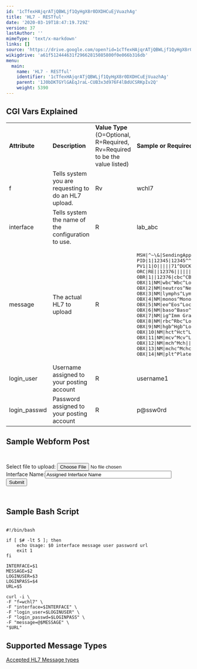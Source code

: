 ```yaml
---
id: '1cTfexHAjqrATjQBWLjf1QyHgX8r0DXDHCuEjVuazhAg'
title: 'HL7 - RESTful'
date: '2020-03-19T18:47:19.729Z'
version: 37
lastAuthor: ''
mimeType: 'text/x-markdown'
links: []
source: 'https://drive.google.com/open?id=1cTfexHAjqrATjQBWLjf1QyHgX8r0DXDHCuEjVuazhAg'
wikigdrive: 'a61f512444631f29662815085800f0e066b316db'
menu:
  main:
    name: 'HL7 - RESTful'
    identifier: '1cTfexHAjqrATjQBWLjf1QyHgX8r0DXDHCuEjVuazhAg'
    parent: '1J0bDKTGYlGAEqJraL-CUB3x3d976F4lBdUCSRKpIv2Q'
    weight: 5390
---
```

## CGI Vars Explained  


<table>
<tr>
<td><strong>Attribute</strong></td>
<td><strong>Description</strong></td>
<td><strong>Value Type </strong>(O=Optional, R=Required, Rv=Required to be the value listed)</td>
<td><strong>Sample or Required Values</strong></td>
</tr>
<tr>
<td>f</td>
<td>Tells system you are requesting to do an HL7 upload.</td>
<td>Rv</td>
<td>wchl7</td>
</tr>
<tr>
<td>interface</td>
<td>Tells system the name of the configuration to use.</td>
<td>R</td>
<td>lab_abc</td>
</tr>
<tr>
<td>message</td>
<td>The actual HL7 to upload</td>
<td>R</td>
<td><pre>MSH|^~\&|SendingApp|SendingFac|ReceivingApp|ReceivingFac|20120411070545||ORU^R01|59689|P|2.3
PID|1|12345|12345^^^MIE&1.2.840.114398.1.100&ISO^MR||MOUSE^MINNIE^S||19240101|F|||123 MOUSEHOLE LN^^FORT WAYNE^IN^46808|||||||||||||||||||
PV1|1|O|||||71^DUCK^DONALD||||||||||||12376|||||||||||||||||||||||||20120410160227||||||
ORC|RE||12376|||||||100^DUCK^DASIY||71^DUCK^DONALD|^^^||20120411070545|||||
OBR|1||12376|cbc^CBC|R||20120410160227|||22^GOOF^GOOFY|||Fasting: No|201204101625||71^DUCK^DONALD||||||201204101630|||F||^^^^^R|||||||||||||||||85025|
OBX|1|NM|wbc^Wbc^Local^6690-2^Wbc^LN||7.0|/nl|3.8-11.0||||F|||20120410160227|lab|12^XYZ LAB|
OBX|2|NM|neutros^Neutros^Local^770-8^Neutros^LN||68|%|40-82||||F|||20120410160227|lab|12^XYZ LAB|
OBX|3|NM|lymphs^Lymphs^Local^736-9^Lymphs^LN||20|%|11-47||||F|||20120410160227|lab|12^XYZ LAB|
OBX|4|NM|monos^Monos^Local^5905-5^Monos^LN||16|%|4-15|H|||F|||20120410160227|lab|12^XYZ LAB|
OBX|5|NM|eo^Eos^Local^713-8^Eos^LN||3|%|0-8||||F|||20120410160227|lab|12^XYZ LAB|
OBX|6|NM|baso^Baso^Local^706-2^Baso^LN||0|%|0-1||||F|||20120410160227|lab|12^XYZ LAB|
OBX|7|NM|ig^Imm Gran^Local^38518-7^Imm Gran^LN||0|%|0-2||||F|||20120410160227|lab|12^XYZ LAB|
OBX|8|NM|rbc^Rbc^Local^789-8^Rbc^LN||4.02|/pl|4.07-4.92|L|||F|||20120410160227|lab|12^XYZ LAB|
OBX|9|NM|hgb^Hgb^Local^718-7^Hgb^LN||13.7|g/dl|12.0-14.1||||F|||20120410160227|lab|12^XYZ LAB|
OBX|10|NM|hct^Hct^Local^4544-3^Hct^LN||40|%|34-43||||F|||20120410160227|lab|12^XYZ LAB|
OBX|11|NM|mcv^Mcv^Local^787-2^Mcv^LN||80|fl|77-98||||F|||20120410160227|lab|12^XYZ LAB|
OBX|12|NM|mch^Mch||30|pg|27-35||||F|||20120410160227|lab|12^XYZ LAB|
OBX|13|NM|mchc^Mchc||32|g/dl|32-35||||F|||20120410160227|lab|12^XYZ LAB|
OBX|14|NM|plt^Platelets||221|/nl|140-400||||F|||20120410160227|lab|12^XYZ LAB|</pre></td>
</tr>
<tr>
<td>login_user</td>
<td>Username assigned to your posting account</td>
<td>R</td>
<td>username1</td>
</tr>
<tr>
<td>login_passwd</td>
<td>Password assigned to your posting account</td>
<td>R</td>
<td>p@ssw0rd</td>
</tr>

</table>
  
## **Sample Webform Post**  


```
  

```
<FORM METHOD="POST" ACTION="POSTING-URL"  enctype="multipart/form-data">  
    Select file to upload: <input type="file" name="message" value="message" size="45" id="file"><BR>  
    Interface Name:<input size="40" type="text" name="interface" id="interface" value="Assigned Interface Name"><BR>  
    <input type='hidden' name='f' value='wchl7'>  
    <input type='hidden' name='login_user' value='username'>  
    <input type='hidden' name='login_passwd' value='password'>  
    <input type='submit' value='Submit'>  
</FORM>

```
  

```
  
## **Sample Bash Script**  


```
  
#!/bin/bash  
  
if [ $# -lt 5 ]; then  
	echo Usage: $0 interface message user password url  
	exit 1  
fi  
  
INTERFACE=$1  
MESSAGE=$2  
LOGINUSER=$3  
LOGINPASS=$4  
URL=$5  
  
curl -i \  
-F "f=wchl7" \  
-F "interface=$INTERFACE" \  
-F "login_user=$LOGINUSER" \  
-F "login_passwd=$LOGINPASS" \  
-F "message=@$MESSAGE" \  
"$URL"  

```
  
## **Supported Message Types**  
  
[Accepted HL7 Message types](#gjdgxs)
